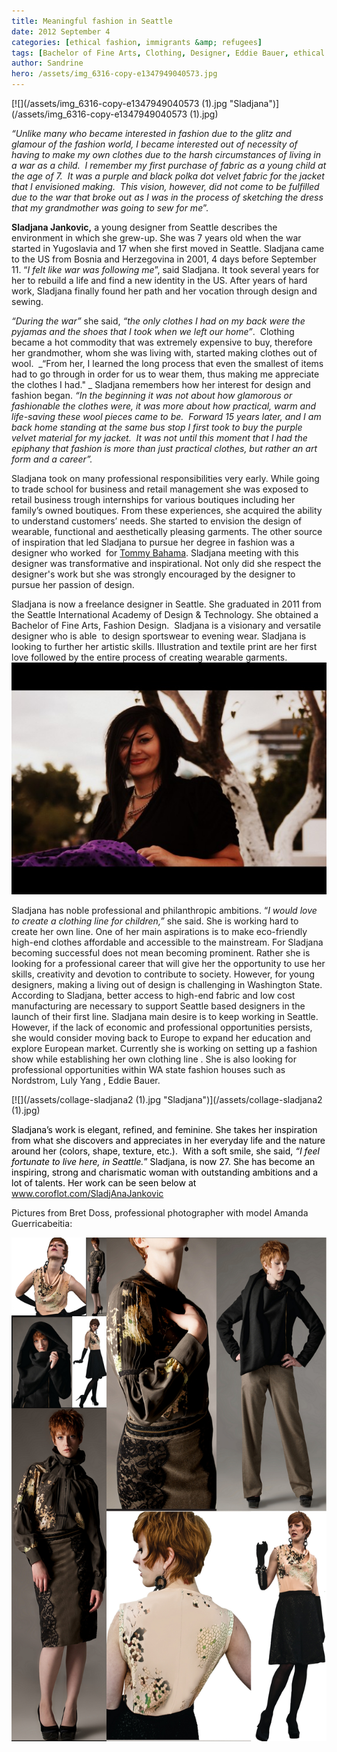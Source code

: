 ```yaml
---
title: Meaningful fashion in Seattle
date: 2012 September 4
categories: [ethical fashion, immigrants &amp; refugees]
tags: [Bachelor of Fine Arts, Clothing, Designer, Eddie Bauer, ethical fashion, Fashion Design, Fashion line, refugees, resettlement, Seattle, social cause, Tommy Bahama, washington]
author: Sandrine
hero: /assets/img_6316-copy-e1347949040573.jpg
---
```

[![](/assets/img_6316-copy-e1347949040573 (1).jpg "Sladjana")](/assets/img_6316-copy-e1347949040573 (1).jpg)

_“Unlike many who became interested in fashion due to the glitz and glamour of the fashion world, I became interested out of necessity of having to make my own clothes due to the harsh circumstances of living in a war as a child.  I remember my first purchase of fabric as a young child at the age of 7.  It was a purple and black polka dot velvet fabric for the jacket that I envisioned making.  This vision, however, did not come to be fulfilled due to the war that broke out as I was in the process of sketching the dress that my grandmother was going to sew for me_”.

**Sladjana Jankovic,** a young designer from Seattle describes the environment in which she grew-up. She was 7 years old when the war started in Yugoslavia and 17 when she first moved in Seattle. Sladjana came to the US from Bosnia and Herzegovina in 2001, 4 days before September 11\. “_I felt like war was following me_”, said Sladjana. It took several years for her to rebuild a life and find a new identity in the US. After years of hard work, Sladjana finally found her path and her vocation through design and sewing.

_“During the war”_ she said, _“the only clothes I had on my back were the pyjamas and the shoes that I took when we left our home”_.  Clothing became a hot commodity that was extremely expensive to buy, therefore her grandmother, whom she was living with, started making clothes out of wool.  _“From her, I learned the long process that even the smallest of items had to go through in order for us to wear them, thus making me appreciate the clothes I had." _ Sladjana remembers how her interest for design and fashion began. _“In the beginning it was not about how glamorous or fashionable the clothes were, it was more about how practical, warm and life-saving these wool pieces came to be.  Forward 15 years later, and I am back home standing at the same bus stop I first took to buy the purple velvet material for my jacket.  It was not until this moment that I had the epiphany that fashion is more than just practical clothes, but rather an art form and a career”._

Sladjana took on many professional responsibilities very early. While going to trade school for business and retail management she was exposed to retail business trough internships for various boutiques including her family’s owned boutiques. From these experiences, she acquired the ability to understand customers’ needs. She started to envision the design of wearable, functional and aesthetically pleasing garments. The other source of inspiration that led Sladjana to pursue her degree in fashion was a designer who worked  for [Tommy Bahama](http://www.tommybahama.com/). Sladjana meeting with this designer was transformative and inspirational. Not only did she respect the designer's work but she was strongly encouraged by the designer to pursue her passion of design.

Sladjana is now a freelance designer in Seattle. She graduated in 2011 from the Seattle International Academy of Design & Technology. She obtained a Bachelor of Fine Arts, Fashion Design.  Sladjana is a visionary and versatile designer who is able  to design sportswear to evening wear. Sladjana is looking to further her artistic skills. Illustration and textile print are her first love followed by the entire process of creating wearable garments.  
[![](/assets/img_6307-e1346782533925.jpg "Sladjana")](http://musesseattle.files.wordpress.com/2012/09/img_6307-e1346782533925.jpg)

Sladjana has noble professional and philanthropic ambitions. “_I would love to create a clothing line for children,”_ she said. She is working hard to create her own line. One of her main aspirations is to make eco-friendly high-end clothes affordable and accessible to the mainstream. For Sladjana becoming successful does not mean becoming prominent. Rather she is looking for a professional career that will give her the opportunity to use her skills, creativity and devotion to contribute to society. However, for young designers, making a living out of design is challenging in Washington State. According to Sladjana, better access to high-end fabric and low cost manufacturing are necessary to support Seattle based designers in the launch of their first line. Sladjana main desire is to keep working in Seattle. However, if the lack of economic and professional opportunities persists, she would consider moving back to Europe to expand her education and explore European market. Currently she is working on setting up a fashion show while establishing her own clothing line . She is also looking for professional opportunities within WA state fashion houses such as Nordstrom, Luly Yang , Eddie Bauer.

[![](/assets/collage-sladjana2 (1).jpg "Sladjana")](/assets/collage-sladjana2 (1).jpg)

<span style="color:#000000;">Sladjana’s work is elegant, refined, and feminine. She takes her inspiration from what she discovers and appreciates in her everyday life and the nature around her (colors, shape, texture, etc.).  With a soft smile, she said, _“I feel fortunate to live here, in Seattle._” Sladjana, is now 27. She has become an inspiring, strong and charismatic woman with outstanding ambitions and a lot of talents. Her work can be seen below at www.coroflot.com/SladjAnaJankovic</span>

Pictures from Bret Doss, professional photographer with model Amanda Guerricabeitia:

[![](/assets/collection-collages-sladjana1.jpg "Collection 2011 Sladjana Jankovic")](http://musesseattle.files.wordpress.com/2012/09/collection-collages-sladjana1.jpg)